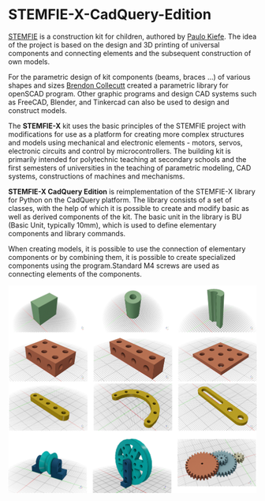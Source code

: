 # STEMFIE-X-CadQuery-Edition

[STEMFIE](https://www.stemfie.org/) is a construction kit for children, authored by [Paulo Kiefe](https://www.stemfie.org/about). The idea of the project is based on the design and 3D printing of universal components and connecting elements and the subsequent construction of own models.

For the parametric design of kit components (beams, braces ...) of various shapes and sizes [Brendon Collecutt](https://github.com/Cantareus/Stemfie_OpenSCAD/blob/main/docs/stemfie.scad.md) created a parametric library for openSCAD program. Other graphic programs and design CAD systems such as FreeCAD, Blender, and Tinkercad can also be used to design and construct models.

The **STEMFIE-X** kit uses the basic principles of the STEMFIE project with modifications for use as a platform for creating more complex structures and models using mechanical and electronic elements - motors, servos, electronic circuits and control by microcontrollers. The building kit is primarily intended for polytechnic teaching at secondary schools and the first semesters of universities in the teaching of parametric modeling, CAD systems, constructions of machines and mechanisms.

**STEMFIE-X CadQuery Edition** is reimplementation of the STEMFIE-X library for Python on the CadQuery platform. The library consists of a set of classes, with the help of which it is possible to create and modify basic as well as derived components of the kit. The basic unit in the library is BU (Basic Unit, typically 10mm), which is used to define elementary components and library commands.

When creating models, it is possible to use the connection of elementary components or by combining them, it is possible to create specialized components using the program.Standard M4 screws are used as connecting elements of the components.

![demo](./img/demo_01.png)
